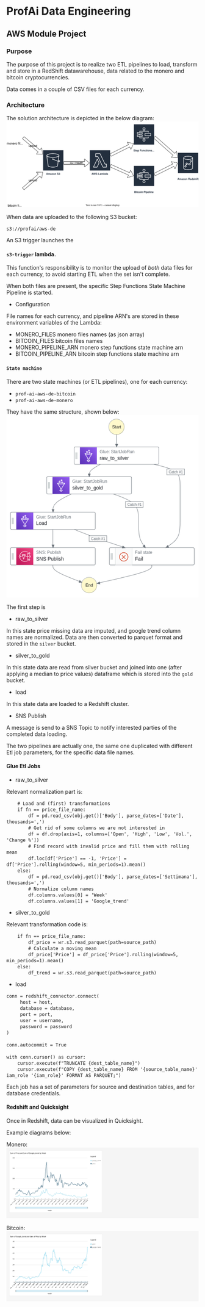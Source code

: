 # ProfAi Data Engineering
## AWS Module Project

### Purpose

The purpose of this project is to realize two ETL pipelines to load, transform and store in a RedShift datawarehouse, 
data related to the monero and bitcoin cryptocurrencies.

Data comes in a couple of CSV files for each currency.

### Architecture

The solution architecture is depicted in the below diagram: ![this diagram](https://github.com/nicofari/aws-de/blob/06216ab1f3598bfaf81622fcc630ae3b4e9c07e2/docs/Prof%20ai%20aws%20de%20flow.drawio.svg "architecture")

When data are uploaded to the following S3 bucket:

```buildoutcfg
s3://profai/aws-de
```

An S3 trigger launches the 

#### ```s3-trigger``` lambda.

This function's responsibility is to monitor the upload of *both* data files for each currency, to avoid starting ETL when the set isn't complete.

When both files are present, the specific Step Functions State Machine Pipeline is started.

- Configuration

File names for each currency, and pipeline ARN's are stored in these environment variables of the Lambda:

- MONERO_FILES monero files names (as json array)
- BITCOIN_FILES bitcoin files names
- MONERO_PIPELINE_ARN monero step functions state machine arn
- BITCOIN_PIPELINE_ARN bitcoin step functions state machine arn

#### ```State machine```

There are two state machines (or ETL pipelines), one for each currency:
- ```prof-ai-aws-de-bitcoin``` 
- ```prof-ai-aws-de-monero```

They have the same structure, shown below:
![this diagram](https://github.com/nicofari/aws-de/blob/0f5d3b78faa6bc05455749cde4607955a2beabb7/docs/stepfunctions_graph.png "pipeline flow")

The first step is
- raw_to_silver

In this state price missing data are imputed, and google trend column names are normalized. 
Data are then converted to parquet format and stored in the ```silver``` bucket.

- silver_to_gold

In this state data are read from silver bucket and joined into one (after applying a median to price values) dataframe which is stored into the ```gold``` bucket.

- load

In this state data are loaded to a Redshift cluster.

- SNS Publish

A message is send to a SNS Topic to notify interested parties of the completed data loading.

The two pipelines are actually one, the same one duplicated with different Etl job parameters, for the specific data file names.

#### Glue Etl Jobs

- raw_to_silver

Relevant normalization part is:
```
    # Load and (first) transformations
    if fn == price_file_name:
        df = pd.read_csv(obj.get()['Body'], parse_dates=['Date'], thousands=',')
        # Get rid of some columns we are not interested in
        df = df.drop(axis=1, columns=['Open', 'High', 'Low', 'Vol.', 'Change %'])
        # Find record with invalid price and fill them with rolling mean
        df.loc[df['Price'] == -1, 'Price'] = df['Price'].rolling(window=5, min_periods=1).mean()
    else:
        df = pd.read_csv(obj.get()['Body'], parse_dates=['Settimana'], thousands=',')
        # Normalize column names
        df.columns.values[0] = 'Week'
        df.columns.values[1] = 'Google_trend'
```

- silver_to_gold

Relevant transformation code is:
```
    if fn == price_file_name:
        df_price = wr.s3.read_parquet(path=source_path)
        # Calculate a moving mean
        df_price['Price'] = df_price['Price'].rolling(window=5, min_periods=1).mean()
    else:
        df_trend = wr.s3.read_parquet(path=source_path)
```

- load

```
conn = redshift_connector.connect(
     host = host,
     database = database,
     port = port,
     user = username,
     password = password
)

conn.autocommit = True

with conn.cursor() as cursor:
    cursor.execute(f"TRUNCATE {dest_table_name}")
    cursor.execute(f"COPY {dest_table_name} FROM '{source_table_name}' iam_role '{iam_role}' FORMAT AS PARQUET;")
```

Each job has a set of parameters for source and destination tables, and for database credentials.

#### Redshift and Quicksight

Once in Redshift, data can be visualized in Quicksight.

Example diagrams below:

Monero:
![this diagram](https://github.com/nicofari/aws-de/blob/a320495f460264b7124536ccc2848a319d5ffed3/docs/Quicksight_monero.jpg "monero trend diagram")

Bitcoin:
![this diagram](https://github.com/nicofari/aws-de/blob/a320495f460264b7124536ccc2848a319d5ffed3/docs/bitcoin_quicksight.png "bitcoin trend diagram")
